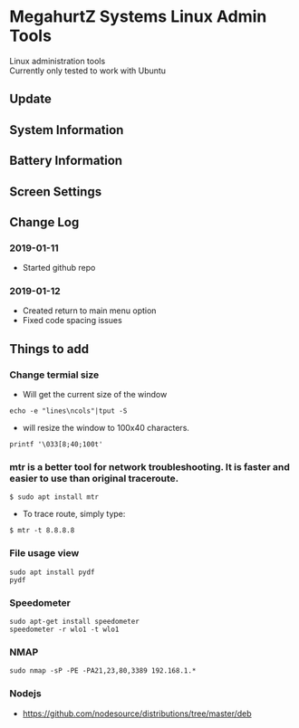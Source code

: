 # MegahurtZ Systems Linux Admin Tools
Linux administration tools \
Currently only tested to work with Ubuntu

## Update

## System Information

## Battery Information

## Screen Settings

## Change Log
### 2019-01-11
- Started github repo

### 2019-01-12
- Created return to main menu option
- Fixed code spacing issues


## Things to add
### Change termial size
- Will get the current size of the window
```
echo -e "lines\ncols"|tput -S
```
- will resize the window to 100x40 characters.
```
printf '\033[8;40;100t'
```

### mtr is a better tool for network troubleshooting. It is faster and easier to use than original traceroute.
```
$ sudo apt install mtr
```
- To trace route, simply type:
```
$ mtr -t 8.8.8.8
```

### File usage view
```
sudo apt install pydf
pydf
```

### Speedometer
```
sudo apt-get install speedometer
speedometer -r wlo1 -t wlo1
```

### NMAP
```
sudo nmap -sP -PE -PA21,23,80,3389 192.168.1.*
```

### Nodejs
- https://github.com/nodesource/distributions/tree/master/deb